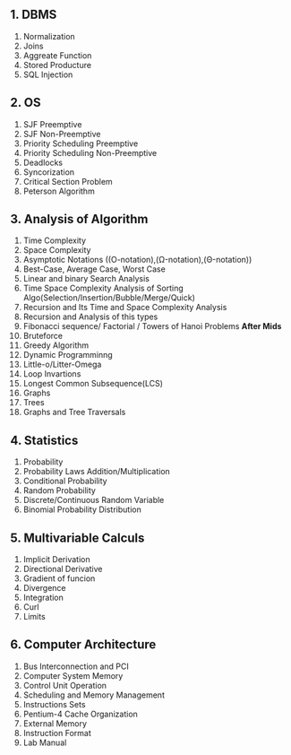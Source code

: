 
## 1. DBMS

1. Normalization
2. Joins
3. Aggreate Function
4. Stored Producture
5. SQL Injection

## 2. OS

1. SJF Preemptive
2. SJF Non-Preemptive
3. Priority Scheduling Preemptive
4.  Priority Scheduling Non-Preemptive
5. Deadlocks
6. Syncorization
7. Critical Section Problem
8. Peterson Algorithm

## 3. Analysis of Algorithm

1. Time Complexity
2. Space Complexity
3. Asymptotic Notations ((O-notation),(Ω-notation),(Θ-notation))
4. Best-Case, Average Case, Worst Case
5. Linear and binary Search Analysis
6. Time Space Complexity Analysis of Sorting Algo(Selection/Insertion/Bubble/Merge/Quick)
7. Recursion and Its Time and Space Complexity Analysis
8. Recursion and Analysis of this types
9. Fibonacci sequence/ Factorial / Towers of Hanoi Problems
**After Mids**
10. Bruteforce 
11. Greedy Algorithm
12. Dynamic Programminng
13. Little-o/Litter-Omega
14. Loop Invartions
15. Longest Common Subsequence(LCS)
16. Graphs
17. Trees
18. Graphs and Tree Traversals

## 4. Statistics

1. Probability
2. Probability Laws Addition/Multiplication
3. Conditional Probability
4. Random Probability
5. Discrete/Continuous Random Variable
6. Binomial Probability Distribution


## 5. Multivariable Calculs

1. Implicit Derivation 
2. Directional Derivative
3. Gradient of funcion
4. Divergence
5. Integration
6. Curl
7. Limits


## 6. Computer Architecture

1. Bus Interconnection and PCI
2. Computer System Memory
3. Control Unit Operation
4. Scheduling and Memory Management
5. Instructions Sets
6. Pentium-4 Cache Organization
7. External Memory
8. Instruction Format
9. Lab Manual



